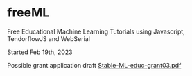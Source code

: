 # freeML
Free Educational Machine Learning Tutorials using Javascript, TendorflowJS and WebSerial 

Started Feb 19th, 2023


Possible grant application draft [Stable-ML-educ-grant03.pdf](Stable-ML-educ-grant03.pdf)
